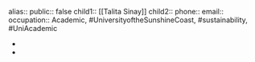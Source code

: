 alias::
public:: false
child1:: [[Talita Sinay]] 
child2::
phone::
email::
occupation:: Academic, #UniversityoftheSunshineCoast, #sustainability, #UniAcademic

-
-